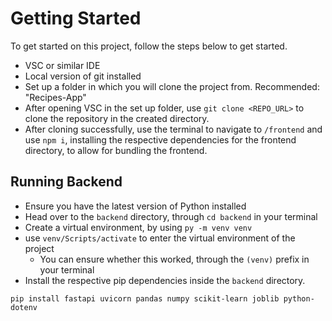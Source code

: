 # Getting Started
To get started on this project, follow the steps below to get started. 

- VSC or similar IDE
- Local version of git installed
- Set up a folder in which you will clone the project from. Recommended: "Recipes-App"
- After opening VSC in the set up folder, use `git clone <REPO_URL>` to clone the repository in the created directory.
- After cloning successfully, use the terminal to navigate to `/frontend` and use `npm i`, installing the respective dependencies for the frontend directory, to allow for bundling the frontend.


## Running Backend
- Ensure you have the latest version of Python installed
- Head over to the `backend` directory, through `cd backend` in your terminal
- Create a virtual environment, by using `py -m venv venv`
- use `venv/Scripts/activate` to enter the virtual environment of the project
  - You can ensure whether this worked, through the `(venv)` prefix in your terminal
- Install the respective pip dependencies inside the `backend` directory.

```bs
pip install fastapi uvicorn pandas numpy scikit-learn joblib python-dotenv
```